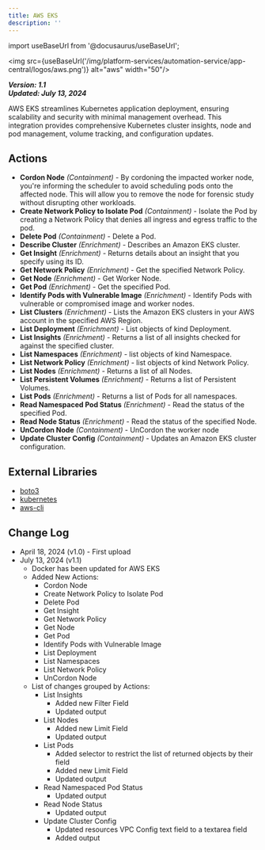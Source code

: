 ```yaml
---
title: AWS EKS
description: ''
---
```


import useBaseUrl from '@docusaurus/useBaseUrl';

<img src={useBaseUrl('/img/platform-services/automation-service/app-central/logos/aws.png')} alt="aws" width="50"/>

***Version: 1.1  
Updated: July 13, 2024***

AWS EKS streamlines Kubernetes application deployment, ensuring scalability and security with minimal management overhead.
This integration provides comprehensive Kubernetes cluster insights, node and pod management, volume tracking, and configuration updates.

## Actions

* **Cordon Node** _(Containment)_ - By cordoning the impacted worker node, you're informing the scheduler to avoid scheduling pods onto the affected node. This will allow you to remove the node for forensic study without disrupting other workloads.
* **Create Network Policy to Isolate Pod** _(Containment)_ - Isolate the Pod by creating a Network Policy that denies all ingress and egress traffic to the pod.
* **Delete Pod** _(Containment)_ - Delete a Pod.
* **Describe Cluster** _(Enrichment)_ - Describes an Amazon EKS cluster.
* **Get Insight** _(Enrichment)_ - Returns details about an insight that you specify using its ID.
* **Get Network Policy** _(Enrichment)_ - Get the specified Network Policy.
* **Get Node** _(Enrichment)_ - Get Worker Node.
* **Get Pod** _(Enrichment)_ - Get the specified Pod.
* **Identify Pods with Vulnerable Image** _(Enrichment)_ - Identify Pods with vulnerable or compromised image and worker nodes.
* **List Clusters** _(Enrichment)_ - Lists the Amazon EKS clusters in your AWS account in the specified AWS Region.
* **List Deployment** _(Enrichment)_ - List objects of kind Deployment.
* **List Insights** _(Enrichment)_ - Returns a list of all insights checked for against the specified cluster.
* **List Namespaces** _(Enrichment)_ - list objects of kind Namespace.
* **List Network Policy** _(Enrichment)_ - list objects of kind Network Policy.
* **List Nodes** _(Enrichment)_ - Returns a list of all Nodes.
* **List Persistent Volumes** _(Enrichment)_ - Returns a list of Persistent Volumes.
* **List Pods** _(Enrichment)_ - Returns a list of Pods for all namespaces.
* **Read Namespaced Pod Status** _(Enrichment)_ - Read the status of the specified Pod.
* **Read Node Status** _(Enrichment)_ - Read the status of the specified Node.
* **UnCordon Node** _(Containment)_ - UnCordon the worker node
* **Update Cluster Config** _(Containment)_ - Updates an Amazon EKS cluster configuration.

## External Libraries

* [boto3](https://github.com/boto/boto3/blob/develop/LICENSE)
* [kubernetes](https://github.com/kubernetes/kubernetes/blob/master/LICENSE)
* [aws-cli](https://github.com/aws/aws-cli/blob/develop/LICENSE.txt)

## Change Log

* April 18, 2024 (v1.0) - First upload
* July 13, 2024 (v1.1)
    + Docker has been updated for AWS EKS
    + Added New Actions:
        - Cordon Node
        - Create Network Policy to Isolate Pod
        - Delete Pod
        - Get Insight
        - Get Network Policy
        - Get Node
        - Get Pod
        - Identify Pods with Vulnerable Image
        - List Deployment
        - List Namespaces
        - List Network Policy
        - UnCordon Node
    + List of changes grouped by Actions:
        - List Insights
            * Added new Filter Field
            * Updated output
        - List Nodes
            * Added new Limit Field
            * Updated output
        - List Pods
            * Added selector to restrict the list of returned objects by their field
            * Added new Limit Field
            * Updated output
        - Read Namespaced Pod Status
            * Updated output
        - Read Node Status
            * Updated output
        - Update Cluster Config
            * Updated resources VPC Config text field to a textarea field
            * Added output